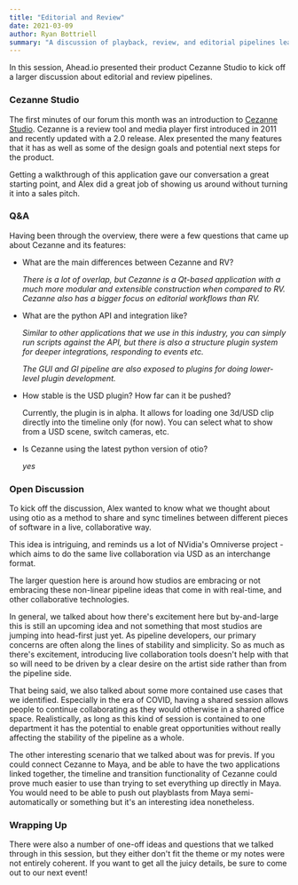 ```yaml
---
title: "Editorial and Review"
date: 2021-03-09
author: Ryan Bottriell
summary: "A discussion of playback, review, and editorial pipelines lead by Ahead.io"
---
```


In this session, Ahead.io presented their product Cezanne Studio to kick off a larger discussion about editorial and review pipelines.

### Cezanne Studio

The first minutes of our forum this month was an introduction to [Cezanne Studio](http://cezanne.ahead.io/cezanne-studio/). Cezanne is a review tool and media player first introduced in 2011 and recently updated with a 2.0 release. Alex presented the many features that it has as well as some of the design goals and potential next steps for the product.

Getting a walkthrough of this application gave our conversation a great starting point, and Alex did a great job of showing us around without turning it into a sales pitch.

### Q&A

Having been through the overview, there were a few questions that came up about Cezanne and its features:

- What are the main differences between Cezanne and RV?

  _There is a lot of overlap, but Cezanne is a Qt-based application with a much more modular and extensible construction when compared to RV. Cezanne also has a bigger focus on editorial workflows than RV._

- What are the python API and integration like?

  _Similar to other applications that we use in this industry, you can simply run scripts against the API, but there is also a structure plugin system for deeper integrations, responding to events etc._

  _The GUI and Gl pipeline are also exposed to plugins for doing lower-level plugin development._

- How stable is the USD plugin? How far can it be pushed?

  Currently, the plugin is in alpha. It allows for loading one 3d/USD clip directly into the timeline only (for now). You can select what to show from a USD scene, switch cameras, etc.

- Is Cezanne using the latest python version of otio?

  _yes_

### Open Discussion

To kick off the discussion, Alex wanted to know what we thought about using otio as a method to share and sync timelines between different pieces of software in a live, collaborative way.

This idea is intriguing, and reminds us a lot of NVidia's Omniverse project - which aims to do the same live collaboration via USD as an interchange format.

The larger question here is around how studios are embracing or not embracing these non-linear pipeline ideas that come in with real-time, and other collaborative technologies.

In general, we talked about how there's excitement here but by-and-large this is still an upcoming idea and not something that most studios are jumping into head-first just yet. As pipeline developers, our primary concerns are often along the lines of stability and simplicity. So as much as there's excitement, introducing live collaboration tools doesn't help with that so will need to be driven by a clear desire on the artist side rather than from the pipeline side.

That being said, we also talked about some more contained use cases that we identified. Especially in the era of COVID, having a shared session allows people to continue collaborating as they would otherwise in a shared office space. Realistically, as long as this kind of session is contained to one department it has the potential to enable great opportunities without really affecting the stability of the pipeline as a whole.

The other interesting scenario that we talked about was for previs. If you could connect Cezanne to Maya, and be able to have the two applications linked together, the timeline and transition functionality of Cezanne could prove much easier to use than trying to set everything up directly in Maya. You would need to be able to push out playblasts from Maya semi-automatically or something but it's an interesting idea nonetheless.

### Wrapping Up

There were also a number of one-off ideas and questions that we talked through in this session, but they either don't fit the theme or my notes were not entirely coherent. If you want to get all the juicy details, be sure to come out to our next event!
